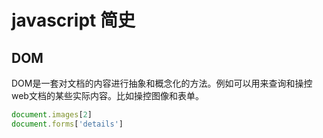 # javascript 简史

## DOM

DOM是一套对文档的内容进行抽象和概念化的方法。例如可以用来查询和操控web文档的某些实际内容。比如操控图像和表单。

```javascript
document.images[2]
document.forms['details']
```

